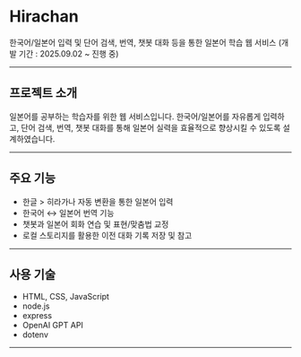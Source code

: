 # Hirachan
한국어/일본어 입력 및 단어 검색, 번역, 챗봇 대화 등을 통한 일본어 학습 웹 서비스
(개발 기간 : 2025.09.02 ~ 진행 중)

---

## 프로젝트 소개
일본어를 공부하는 학습자를 위한 웹 서비스입니다. 
한국어/일본어를 자유롭게 입력하고, 단어 검색, 번역, 챗봇 대화를 통해 일본어 실력을 효율적으로 향상시킬 수 있도록 설계하였습니다.

---

## 주요 기능
- 한글 > 히라가나 자동 변환을 통한 일본어 입력
- 한국어 ↔ 일본어 번역 기능
- 챗봇과 일본어 회화 연습 및 표현/맞춤법 교정
- 로컬 스토리지를 활용한 이전 대화 기록 저장 및 참고

---

## 사용 기술
- HTML, CSS, JavaScript
- node.js
- express
- OpenAI GPT API
- dotenv

---
